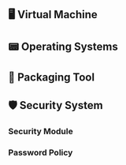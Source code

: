 ## 🖥️ Virtual Machine <a id="vm"></a>
## 📟 Operating Systems <a id="os"></a>
## 🧰 Packaging Tool <a id="pack"></a>
## 🛡️ Security System <a id="ss"></a>
### Security Module
### Password Policy
